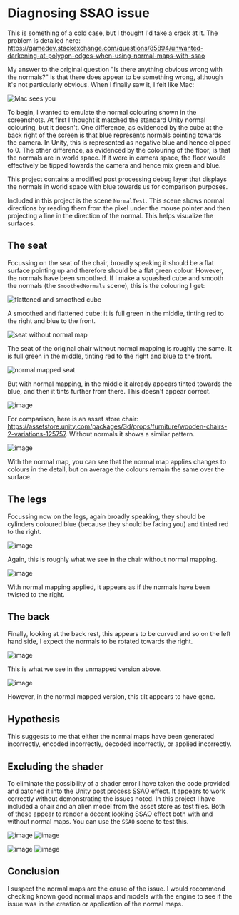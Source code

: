 # Diagnosing SSAO issue

This is something of a cold case, but I thought I'd take a crack at it. The problem is detailed here: https://gamedev.stackexchange.com/questions/85894/unwanted-darkening-at-polygon-edges-when-using-normal-maps-with-ssao

My answer to the original question "Is there anything obvious wrong with the normals?" is that there does appear to be something wrong, although it's not particularly obvious. When I finally saw it, I felt like Mac:

![Mac sees you](https://media.giphy.com/media/v1.Y2lkPTc5MGI3NjExeW5uemM3ZXlpdTUwYWYyeTVqYWUzcW41YTZsNnA2NHZhbmJnZnNodSZlcD12MV9pbnRlcm5hbF9naWZfYnlfaWQmY3Q9Zw/9Jp1WsDkwkLtcrHBT9/giphy-downsized-large.gif)

To begin, I wanted to emulate the normal colouring shown in the screenshots. At first I thought it matched the standard Unity normal colouring, but it doesn't. One difference, as evidenced by the cube at the back right of the screen is that blue represents normals pointing towards the camera. In Unity, this is represented as negative blue and hence clipped to 0. The other difference, as evidenced by the colouring of the floor, is that the normals are in world space. If it were in camera space, the floor would effectively be tipped towards the camera and hence mix green and blue.

This project contains a modified post processing debug layer that displays the normals in world space with blue towards us for comparison purposes.

Included in this project is the scene `NormalTest`. This scene shows normal directions by reading them from the pixel under the mouse pointer and then projecting a line in the direction of the normal. This helps visualize the surfaces.

## The seat

Focussing on the seat of the chair, broadly speaking it should be a flat surface pointing up and therefore should be a flat green colour. However, the normals have been smoothed. If I make a squashed cube and smooth the normals (the `SmoothedNormals` scene), this is the colouring I get:

![flattened and smoothed cube](https://github.com/paulsinnett/SSAO/assets/3679392/5f95d0dc-a723-4ae6-a412-d7155a059e78)

A smoothed and flattened cube: it is full green in the middle, tinting red to the right and blue to the front.

![seat without normal map](https://github.com/paulsinnett/SSAO/assets/3679392/024009f0-2952-4857-a494-c79ddb5c3b52)

The seat of the original chair without normal mapping is roughly the same. It is full green in the middle, tinting red to the right and blue to the front.

![normal mapped seat](https://github.com/paulsinnett/SSAO/assets/3679392/38f0d032-e29d-46b1-a5a4-1f319242363c)

But with normal mapping, in the middle it already appears tinted towards the blue, and then it tints further from there. This doesn't appear correct.

![image](https://github.com/paulsinnett/SSAO/assets/3679392/8abbd68a-73e4-4e94-b319-2a9c4b289da6)

For comparison, here is an asset store chair: https://assetstore.unity.com/packages/3d/props/furniture/wooden-chairs-2-variations-125757. Without normals it shows a similar pattern.

![image](https://github.com/paulsinnett/SSAO/assets/3679392/6928749e-60e0-4baf-8abe-be620cd874c7)

With the normal map, you can see that the normal map applies changes to colours in the detail, but on average the colours remain the same over the surface.

## The legs

Focussing now on the legs, again broadly speaking, they should be cylinders coloured blue (because they should be facing you) and tinted red to the right.

![image](https://github.com/paulsinnett/SSAO/assets/3679392/6f0070e0-08ed-4dde-89a8-7ee22acf75c6)

Again, this is roughly what we see in the chair without normal mapping.

![image](https://github.com/paulsinnett/SSAO/assets/3679392/0e1acd7e-3258-4de3-864b-131858ca1e11)

With normal mapping applied, it appears as if the normals have been twisted to the right.

## The back

Finally, looking at the back rest, this appears to be curved and so on the left hand side, I expect the normals to be rotated towards the right.

![image](https://github.com/paulsinnett/SSAO/assets/3679392/9052d910-cf52-411d-bdb0-b54593a30ff9)

This is what we see in the unmapped version above.

![image](https://github.com/paulsinnett/SSAO/assets/3679392/bcc7f323-8598-4aca-9556-2c11ef755904)

However, in the normal mapped version, this tilt appears to have gone.

## Hypothesis

This suggests to me that either the normal maps have been generated incorrectly, encoded incorrectly, decoded incorrectly, or applied incorrectly.

## Excluding the shader

To eliminate the possibility of a shader error I have taken the code provided and patched it into the Unity post process SSAO effect. It appears to work correctly without demonstrating the issues noted. In this project I have included a chair and an alien model from the asset store as test files. Both of these appear to render a decent looking SSAO effect both with and without normal maps. You can use the `SSAO` scene to test this.

![image](https://github.com/paulsinnett/SSAO/assets/3679392/cac4d104-4e0d-454c-a270-f269a0370653) ![image](https://github.com/paulsinnett/SSAO/assets/3679392/93563aca-5775-41f7-8407-491623a9b409)

![image](https://github.com/paulsinnett/SSAO/assets/3679392/d72d762d-48ce-41b5-98db-5f6823700926) ![image](https://github.com/paulsinnett/SSAO/assets/3679392/2314dd64-f9db-4bb4-a50a-50bfcb01d55a)

## Conclusion

I suspect the normal maps are the cause of the issue. I would recommend checking known good normal maps and models with the engine to see if the issue was in the creation or application of the normal maps.
